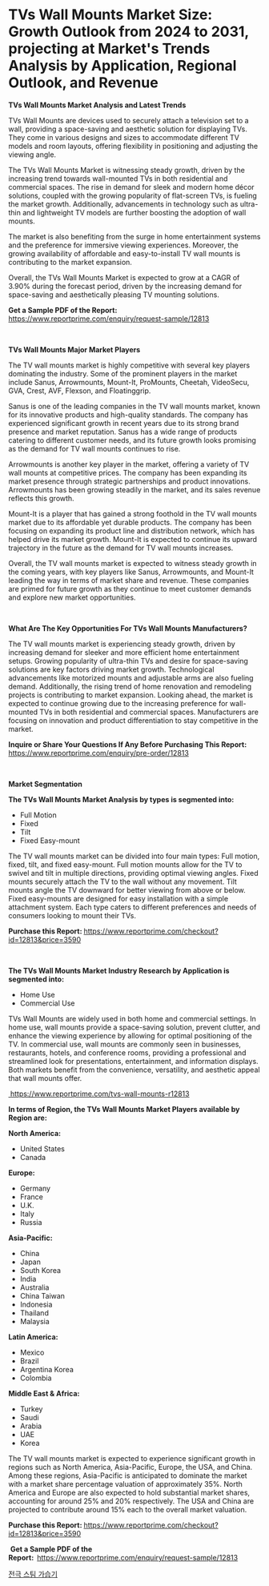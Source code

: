 <p><h1>TVs Wall Mounts Market Size: Growth Outlook from 2024 to 2031, projecting at Market's Trends Analysis by Application, Regional Outlook, and Revenue</h1></p><p><strong>TVs Wall Mounts Market Analysis and Latest Trends</strong></p>
<p><p>TVs Wall Mounts are devices used to securely attach a television set to a wall, providing a space-saving and aesthetic solution for displaying TVs. They come in various designs and sizes to accommodate different TV models and room layouts, offering flexibility in positioning and adjusting the viewing angle.</p><p>The TVs Wall Mounts Market is witnessing steady growth, driven by the increasing trend towards wall-mounted TVs in both residential and commercial spaces. The rise in demand for sleek and modern home décor solutions, coupled with the growing popularity of flat-screen TVs, is fueling the market growth. Additionally, advancements in technology such as ultra-thin and lightweight TV models are further boosting the adoption of wall mounts.</p><p>The market is also benefiting from the surge in home entertainment systems and the preference for immersive viewing experiences. Moreover, the growing availability of affordable and easy-to-install TV wall mounts is contributing to the market expansion.</p><p>Overall, the TVs Wall Mounts Market is expected to grow at a CAGR of 3.90% during the forecast period, driven by the increasing demand for space-saving and aesthetically pleasing TV mounting solutions.</p></p>
<p><strong>Get a Sample PDF of the Report:&nbsp;</strong> <a href="https://www.reportprime.com/enquiry/request-sample/12813">https://www.reportprime.com/enquiry/request-sample/12813</a></p>
<p>&nbsp;</p>
<p><strong>TVs Wall Mounts Major Market Players</strong></p>
<p><p>The TV wall mounts market is highly competitive with several key players dominating the industry. Some of the prominent players in the market include Sanus, Arrowmounts, Mount-It, ProMounts, Cheetah, VideoSecu, GVA, Crest, AVF, Flexson, and Floatinggrip.</p><p>Sanus is one of the leading companies in the TV wall mounts market, known for its innovative products and high-quality standards. The company has experienced significant growth in recent years due to its strong brand presence and market reputation. Sanus has a wide range of products catering to different customer needs, and its future growth looks promising as the demand for TV wall mounts continues to rise.</p><p>Arrowmounts is another key player in the market, offering a variety of TV wall mounts at competitive prices. The company has been expanding its market presence through strategic partnerships and product innovations. Arrowmounts has been growing steadily in the market, and its sales revenue reflects this growth.</p><p>Mount-It is a player that has gained a strong foothold in the TV wall mounts market due to its affordable yet durable products. The company has been focusing on expanding its product line and distribution network, which has helped drive its market growth. Mount-It is expected to continue its upward trajectory in the future as the demand for TV wall mounts increases.</p><p>Overall, the TV wall mounts market is expected to witness steady growth in the coming years, with key players like Sanus, Arrowmounts, and Mount-It leading the way in terms of market share and revenue. These companies are primed for future growth as they continue to meet customer demands and explore new market opportunities.</p></p>
<p>&nbsp;</p>
<p><strong>What Are The Key Opportunities For TVs Wall Mounts Manufacturers?</strong></p>
<p><p>The TV wall mounts market is experiencing steady growth, driven by increasing demand for sleeker and more efficient home entertainment setups. Growing popularity of ultra-thin TVs and desire for space-saving solutions are key factors driving market growth. Technological advancements like motorized mounts and adjustable arms are also fueling demand. Additionally, the rising trend of home renovation and remodeling projects is contributing to market expansion. Looking ahead, the market is expected to continue growing due to the increasing preference for wall-mounted TVs in both residential and commercial spaces. Manufacturers are focusing on innovation and product differentiation to stay competitive in the market.</p></p>
<p><strong>Inquire or Share Your Questions If Any Before Purchasing This Report:</strong> <a href="https://www.reportprime.com/enquiry/pre-order/12813">https://www.reportprime.com/enquiry/pre-order/12813</a></p>
<p>&nbsp;</p>
<p><strong>Market Segmentation</strong></p>
<p><strong>The TVs Wall Mounts Market Analysis by types is segmented into:</strong></p>
<p><ul><li>Full Motion</li><li>Fixed</li><li>Tilt</li><li>Fixed Easy-mount</li></ul></p>
<p><p>The TV wall mounts market can be divided into four main types: Full motion, fixed, tilt, and fixed easy-mount. Full motion mounts allow for the TV to swivel and tilt in multiple directions, providing optimal viewing angles. Fixed mounts securely attach the TV to the wall without any movement. Tilt mounts angle the TV downward for better viewing from above or below. Fixed easy-mounts are designed for easy installation with a simple attachment system. Each type caters to different preferences and needs of consumers looking to mount their TVs.</p></p>
<p><strong>Purchase this Report:&nbsp;</strong><a href="https://www.reportprime.com/checkout?id=12813&price=3590">https://www.reportprime.com/checkout?id=12813&price=3590</a></p>
<p>&nbsp;</p>
<p><strong>The TVs Wall Mounts Market Industry Research by Application is segmented into:</strong></p>
<p><ul><li>Home Use</li><li>Commercial Use</li></ul></p>
<p><p>TVs Wall Mounts are widely used in both home and commercial settings. In home use, wall mounts provide a space-saving solution, prevent clutter, and enhance the viewing experience by allowing for optimal positioning of the TV. In commercial use, wall mounts are commonly seen in businesses, restaurants, hotels, and conference rooms, providing a professional and streamlined look for presentations, entertainment, and information displays. Both markets benefit from the convenience, versatility, and aesthetic appeal that wall mounts offer.</p></p>
<p><a href="https://www.reportprime.com/tvs-wall-mounts-r12813">&nbsp;https://www.reportprime.com/tvs-wall-mounts-r12813</a></p>
<p><strong>In terms of Region, the TVs Wall Mounts Market Players available by Region are:</strong></p>
<p>
    <p> <strong> North America: </strong>
        <ul>
            <li>United States</li>
            <li>Canada</li>
        </ul>
        </p> 
    <p> <strong> Europe: </strong>
        <ul>
            <li>Germany</li>
            <li>France</li>
            <li>U.K.</li>
            <li>Italy</li>
            <li>Russia</li>
        </ul>
        </p> 
    <p> <strong> Asia-Pacific: </strong>
        <ul>
            <li>China</li>
            <li>Japan</li>
            <li>South Korea</li>
            <li>India</li>
            <li>Australia</li>
            <li>China Taiwan</li>
            <li>Indonesia</li>
            <li>Thailand</li>
            <li>Malaysia</li>
        </ul>
        </p> 
    <p> <strong> Latin America: </strong>
        <ul>
            <li>Mexico</li>
            <li>Brazil</li>
            <li>Argentina Korea</li>
            <li>Colombia</li>
        </ul>
        </p> 
    <p> <strong> Middle East & Africa: </strong>
        <ul>
            <li>Turkey</li>
            <li>Saudi</li>
            <li>Arabia</li>
            <li>UAE</li>
            <li>Korea</li>
        </ul>
    </p>
    </p>
<p><p>The TV wall mounts market is expected to experience significant growth in regions such as North America, Asia-Pacific, Europe, the USA, and China. Among these regions, Asia-Pacific is anticipated to dominate the market with a market share percentage valuation of approximately 35%. North America and Europe are also expected to hold substantial market shares, accounting for around 25% and 20% respectively. The USA and China are projected to contribute around 15% each to the overall market valuation.</p></p>
<p><strong>Purchase this Report: </strong><a href="https://www.reportprime.com/checkout?id=12813&price=3590">https://www.reportprime.com/checkout?id=12813&price=3590</a></p>
<p>&nbsp;<strong>Get a Sample PDF of the Report:&nbsp;&nbsp;</strong><a href="https://www.reportprime.com/enquiry/request-sample/12813">https://www.reportprime.com/enquiry/request-sample/12813</a></p>
<p><strong></strong></p>
<p><p><a href="https://github.com/oajzkywllm460/Market-Research-Report-List-1/blob/main/257712619053.md">전극 스팀 가습기</a></p></p>